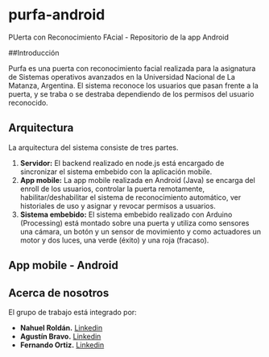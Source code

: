 # purfa-android
PUerta con Reconocimiento FAcial - Repositorio de la app Android

##Introducción

Purfa es una puerta con reconocimiento facial realizada para la asignatura de Sistemas operativos avanzados en la Universidad Nacional de La Matanza, Argentina.
El sistema reconoce los usuarios que pasan frente a la puerta, y se traba o se destraba dependiendo de los permisos del usuario reconocido.

## Arquitectura

La arquitectura del sistema consiste de tres partes.

1. **Servidor:** El backend realizado en node.js está encargado de sincronizar el sistema embebido con la aplicación mobile. 
2. **App mobile:** La app mobile realizada en Android (Java) se encarga del enroll de los usuarios, controlar la puerta remotamente, habilitar/deshabilitar el sistema de reconocimiento automático, ver historiales de uso y asignar y revocar permisos a usuarios.
3. **Sistema embebido:** El sistema embebido realizado con Arduino (Processing) está montado sobre una puerta y utiliza como sensores una cámara, un botón y un sensor de movimiento y como actuadores un motor y dos luces, una verde (éxito) y una roja (fracaso).

## App mobile - Android

## Acerca de nosotros

El grupo de trabajo está integrado por:

* **Nahuel Roldán.** [Linkedin](https://www.linkedin.com/in/nahuel-rold%C3%A1n-4a52143a)
* **Agustín Bravo.** [Linkedin](https://www.linkedin.com/in/agustin-bravo-b23ab458)
* **Fernando Ortiz.** [Linkedin](https://www.linkedin.com/in/fernando-mart%C3%ADn-ortiz-77649167)
